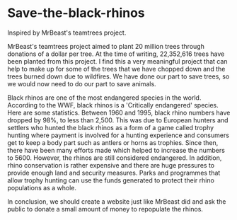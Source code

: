 # Save-the-black-rhinos
Inspired by MrBeast's teamtrees project.

MrBeast's teamtrees project aimed to plant 20 million trees through donations of a dollar per tree. At the time of writing, 22,352,616 trees have been planted from this project. I find this a very meaningful project that can help to make up for some of the trees that we have chopped down and the trees burned down due to wildfires. We have done our part to save trees, so we would now need to do our part to save animals.

Black rhinos are one of the most endangered species in the world. According to the WWF, black rhinos is a 'Critically endangered' species. Here are some statistics. Between 1960 and 1995, black rhino numbers have dropped by 98%, to less than 2,500. This was due to European hunters and settlers who hunted the black rhinos as a form of a game called trophy hunting where payment is involved for a hunting experience and consumers get to keep a body part such as antlers or horns as trophies. Since then, there have been many efforts made which helped to increase the numbers to 5600. However, the rhinos are still considered endangered. In addition, rhino conservation is rather expensive and there are huge pressures to provide enough land and security measures. Parks and programmes that allow trophy hunting can use the funds generated to protect their rhino populations as a whole. 

In conclusion, we should create a website just like MrBeast did and ask the public to donate a small amount of money to repopulate the rhinos.
